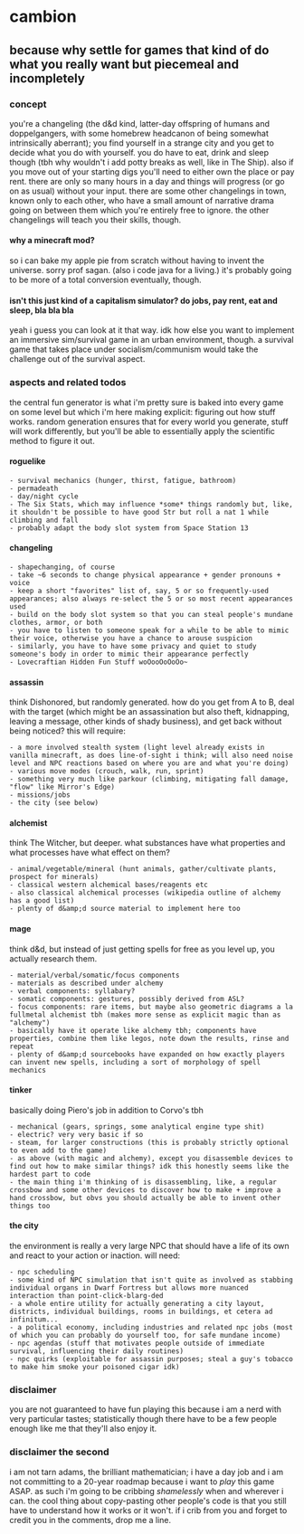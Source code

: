 # cambion

## because why settle for games that kind of do what you really want but piecemeal and incompletely

### concept

you're a changeling (the d&amp;d kind, latter-day offspring of humans and doppelgangers, with some homebrew headcanon of being somewhat intrinsically aberrant); you find yourself in a strange city and you get to decide what you do with yourself. you do have to eat, drink and sleep though (tbh why wouldn't i add potty breaks as well, like in The Ship). also if you move out of your starting digs you'll need to either own the place or pay rent. there are only so many hours in a day and things will progress (or go on as usual) without your input. there are some other changelings in town, known only to each other, who have a small amount of narrative drama going on between them which you're entirely free to ignore. the other changelings will teach you their skills, though.

#### why a minecraft mod?

so i can bake my apple pie from scratch without having to invent the universe. sorry prof sagan. (also i code java for a living.) it's probably going to be more of a total conversion eventually, though.

#### isn't this just kind of a capitalism simulator? do jobs, pay rent, eat and sleep, bla bla bla

yeah i guess you can look at it that way. idk how else you want to implement an immersive sim/survival game in an urban environment, though. a survival game that takes place under socialism/communism would take the challenge out of the survival aspect.

### aspects and related todos

the central fun generator is what i'm pretty sure is baked into every game on some level but which i'm here making explicit: figuring out how stuff works. random generation ensures that for every world you generate, stuff will work differently, but you'll be able to essentially apply the scientific method to figure it out.

#### roguelike

	- survival mechanics (hunger, thirst, fatigue, bathroom)
	- permadeath
	- day/night cycle
	- The Six Stats, which may influence *some* things randomly but, like, it shouldn't be possible to have good Str but roll a nat 1 while climbing and fall
	- probably adapt the body slot system from Space Station 13
	
#### changeling 

	- shapechanging, of course
	- take ~6 seconds to change physical appearance + gender pronouns + voice
	- keep a short "favorites" list of, say, 5 or so frequently-used appearances; also always re-select the 5 or so most recent appearances used
	- build on the body slot system so that you can steal people's mundane clothes, armor, or both
	- you have to listen to someone speak for a while to be able to mimic their voice, otherwise you have a chance to arouse suspicion
	- similarly, you have to have some privacy and quiet to study someone's body in order to mimic their appearance perfectly
	- Lovecraftian Hidden Fun Stuff woOooOoOoOo~ 

#### assassin

think Dishonored, but randomly generated. how do you get from A to B, deal with the target (which might be an assassination but also theft, kidnapping, leaving a message, other kinds of shady business), and get back without being noticed? this will require:

	- a more involved stealth system (light level already exists in vanilla minecraft, as does line-of-sight i think; will also need noise level and NPC reactions based on where you are and what you're doing) 
	- various move modes (crouch, walk, run, sprint)
	- something very much like parkour (climbing, mitigating fall damage, "flow" like Mirror's Edge)
	- missions/jobs
	- the city (see below)

#### alchemist

think The Witcher, but deeper. what substances have what properties and what processes have what effect on them?

	- animal/vegetable/mineral (hunt animals, gather/cultivate plants, prospect for minerals)
	- classical western alchemical bases/reagents etc 
	- also classical alchemical processes (wikipedia outline of alchemy has a good list)
	- plenty of d&amp;d source material to implement here too

#### mage

think d&amp;d, but instead of just getting spells for free as you level up, you actually research them.

	- material/verbal/somatic/focus components
	- materials as described under alchemy
	- verbal components: syllabary?
	- somatic components: gestures, possibly derived from ASL?
	- focus components: rare items, but maybe also geometric diagrams a la fullmetal alchemist tbh (makes more sense as explicit magic than as "alchemy")
	- basically have it operate like alchemy tbh; components have properties, combine them like legos, note down the results, rinse and repeat
	- plenty of d&amp;d sourcebooks have expanded on how exactly players can invent new spells, including a sort of morphology of spell mechanics

#### tinker

basically doing Piero's job in addition to Corvo's tbh

	- mechanical (gears, springs, some analytical engine type shit)
	- electric? very very basic if so
	- steam, for larger constructions (this is probably strictly optional to even add to the game) 
	- as above (with magic and alchemy), except you disassemble devices to find out how to make similar things? idk this honestly seems like the hardest part to code
	- the main thing i'm thinking of is disassembling, like, a regular crossbow and some other devices to discover how to make + improve a hand crossbow, but obvs you should actually be able to invent other things too

#### the city

the environment is really a very large NPC that should have a life of its own and react to your action or inaction. will need:

	- npc scheduling
	- some kind of NPC simulation that isn't quite as involved as stabbing individual organs in Dwarf Fortress but allows more nuanced interaction than point-click-blarg-ded
	- a whole entire utility for actually generating a city layout, districts, individual buildings, rooms in buildings, et cetera ad infinitum...
	- a political economy, including industries and related npc jobs (most of which you can probably do yourself too, for safe mundane income)
	- npc agendas (stuff that motivates people outside of immediate survival, influencing their daily routines) 
	- npc quirks (exploitable for assassin purposes; steal a guy's tobacco to make him smoke your poisoned cigar idk)
	
### disclaimer

you are not guaranteed to have fun playing this because i am a nerd with very particular tastes; statistically though there have to be a few people enough like me that they'll also enjoy it.

### disclaimer the second

i am not tarn adams, the brilliant mathematician; i have a day job and i am not committing to a 20-year roadmap because i want to *play* this game ASAP. as such i'm going to be cribbing *shamelessly* when and wherever i can. the cool thing about copy-pasting other people's code is that you still have to understand how it works or it won't. if i crib from you and forget to credit you in the comments, drop me a line.